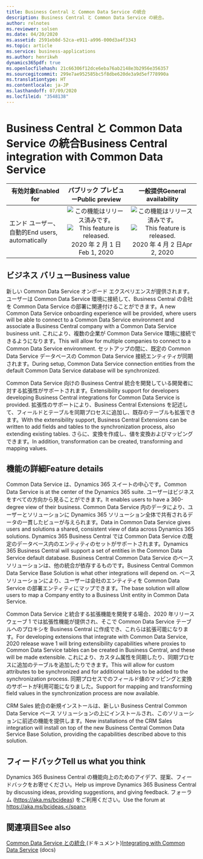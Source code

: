 ```yaml
---
title: Business Central と Common Data Service の統合
description: Business Central と Common Data Service の統合。
author: relnotes
ms.reviewer: solsen
ms.date: 04/20/2020
ms.assetid: 2591eb8d-52ca-e911-a996-000d3a4f3343
ms.topic: article
ms.service: business-applications
ms.author: henrikwh
dynamics365pdf: true
ms.openlocfilehash: 21c66306f12dce6eba76ab2148e3b2956e356357
ms.sourcegitcommit: 299e7ae952585bc5f8dbe620de3a9d5ef778990a
ms.translationtype: HT
ms.contentlocale: ja-JP
ms.lasthandoff: 07/09/2020
ms.locfileid: "3548138"
---
```

# <a name="business-central-integration-with-common-data-service"></a><span data-ttu-id="64419-103">Business Central と Common Data Service の統合</span><span class="sxs-lookup"><span data-stu-id="64419-103">Business Central integration with Common Data Service</span></span>


| <span data-ttu-id="64419-104">有効対象</span><span class="sxs-lookup"><span data-stu-id="64419-104">Enabled for</span></span>    |  <span data-ttu-id="64419-105">パブリック プレビュー</span><span class="sxs-lookup"><span data-stu-id="64419-105">Public preview</span></span> | <span data-ttu-id="64419-106">一般提供</span><span class="sxs-lookup"><span data-stu-id="64419-106">General availability</span></span> | 
| ---------- | :----------: |:----------: |
|<span data-ttu-id="64419-107">エンド ユーザー、自動的</span><span class="sxs-lookup"><span data-stu-id="64419-107">End users, automatically</span></span>|<span data-ttu-id="64419-108">![この機能はリリース済みです。](/dynamics365-release-plan/media/green-checkmark.png "この機能はリリース済みです。")</span><span class="sxs-lookup"><span data-stu-id="64419-108">![This feature is released.](/dynamics365-release-plan/media/green-checkmark.png "This feature is released.")</span></span> <span data-ttu-id="64419-109">2020 年 2 月 1 日</span><span class="sxs-lookup"><span data-stu-id="64419-109">Feb 1, 2020</span></span>| <span data-ttu-id="64419-110">![この機能はリリース済みです。](/dynamics365-release-plan/media/green-checkmark.png "この機能はリリース済みです。")</span><span class="sxs-lookup"><span data-stu-id="64419-110">![This feature is released.](/dynamics365-release-plan/media/green-checkmark.png "This feature is released.")</span></span> <span data-ttu-id="64419-111">2020 年 4 月 2 日</span><span class="sxs-lookup"><span data-stu-id="64419-111">Apr 2, 2020</span></span>|


## <a name="business-value"></a><span data-ttu-id="64419-112">ビジネス バリュー</span><span class="sxs-lookup"><span data-stu-id="64419-112">Business value</span></span>
<!-- bv start -->
<span data-ttu-id="64419-113">新しい Common Data Service オンボード エクスペリエンスが提供されます。ユーザーは Common Data Service 環境に接続して、Business Central の会社を Common Data Service の部署に関連付けることができます。</span><span class="sxs-lookup"><span data-stu-id="64419-113">A new Common Data Service onboarding experience will be provided, where users will be able to connect to a Common Data Service environment and associate a Business Central company with a Common Data Service business unit.</span></span> <span data-ttu-id="64419-114">これにより、複数の企業が Common Data Service 環境に接続できるようになります。</span><span class="sxs-lookup"><span data-stu-id="64419-114">This will allow for multiple companies to connect to a Common Data Service environment.</span></span> <span data-ttu-id="64419-115">セットアップの間に、既定の Common Data Service データベースの Common Data Service 接続エンティティが同期されます。</span><span class="sxs-lookup"><span data-stu-id="64419-115">During setup, Common Data Service connection entities from the default Common Data Service database will be synchronized.</span></span> 

<span data-ttu-id="64419-116">Common Data Service 向けの Business Central 統合を開発している開発者に対する拡張性がサポートされます。</span><span class="sxs-lookup"><span data-stu-id="64419-116">Extensibility support for developers developing Business Central integrations for Common Data Service is provided.</span></span> <span data-ttu-id="64419-117">拡張性のサポートにより、Business Central Extensions を記述して、フィールドとテーブルを同期プロセスに追加し、既存のテーブルも拡張できます。</span><span class="sxs-lookup"><span data-stu-id="64419-117">With the extensibility support, Business Central Extensions can be written to add fields and tables to the synchronization process, also extending existing tables.</span></span> <span data-ttu-id="64419-118">さらに、変換を作成し、値を変換およびマッピングできます。</span><span class="sxs-lookup"><span data-stu-id="64419-118">In addition, transformation can be created, transforming and mapping values.</span></span>
<!-- bv end -->



## <a name="feature-details"></a><span data-ttu-id="64419-119">機能の詳細</span><span class="sxs-lookup"><span data-stu-id="64419-119">Feature details</span></span>
<!--feature detail start -->
<span data-ttu-id="64419-120">Common Data Service は、Dynamics 365 スイートの中心です。</span><span class="sxs-lookup"><span data-stu-id="64419-120">Common Data Service is at the center of the Dynamics 365 suite.</span></span> <span data-ttu-id="64419-121">ユーザーはビジネスをすべての方向から見ることができます。</span><span class="sxs-lookup"><span data-stu-id="64419-121">It enables users to have a 360-degree view of their business.</span></span> <span data-ttu-id="64419-122">Common Data Service 内のデータにより、ユーザーとソリューションに Dynamics 365 ソリューション全体で共有されるデータの一貫したビューが与えられます。</span><span class="sxs-lookup"><span data-stu-id="64419-122">Data in Common Data Service gives users and solutions a shared, consistent view of data across Dynamics 365 solutions.</span></span> <span data-ttu-id="64419-123">Dynamics 365 Business Central では Common Data Service の既定のデータベース内のエンティティのセットがサポートされます。</span><span class="sxs-lookup"><span data-stu-id="64419-123">Dynamics 365 Business Central will support a set of entities in the Common Data Service default database.</span></span> <span data-ttu-id="64419-124">Business Central Common Data Service のベース ソリューションは、他の統合が依存するものです。</span><span class="sxs-lookup"><span data-stu-id="64419-124">Business Central Common Data Service Base Solution is what other integrations will depend on.</span></span> <span data-ttu-id="64419-125">ベース ソリューションにより、ユーザーは会社のエンティティを Common Data Service の部署エンティティにマップできます。</span><span class="sxs-lookup"><span data-stu-id="64419-125">The base solution will allow users to map a Company entity to a Business Unit entity in Common Data Service.</span></span> 

<span data-ttu-id="64419-126">Common Data Service と統合する拡張機能を開発する場合、2020 年リリース ウェーブ 1 では拡張性機能が提供され、そこで Common Data Service テーブルへのプロキシを Business Central に作成でき、これらは拡張可能になります。</span><span class="sxs-lookup"><span data-stu-id="64419-126">For developing extensions that integrate with Common Data Service, 2020 release wave 1 will bring extensibility capabilities where proxies to Common Data Service tables can be created in Business Central, and these will be made extensible.</span></span> <span data-ttu-id="64419-127">これにより、カスタム属性を同期したり、同期プロセスに追加のテーブルを追加したりできます。</span><span class="sxs-lookup"><span data-stu-id="64419-127">This will allow for custom attributes to be synchronized and for additional tables to be added to the synchronization process.</span></span> <span data-ttu-id="64419-128">同期プロセスでのフィールド値のマッピングと変換のサポートが利用可能になりました。</span><span class="sxs-lookup"><span data-stu-id="64419-128">Support for mapping and transforming field values in the synchronization process are now available.</span></span> 

<span data-ttu-id="64419-129">CRM Sales 統合の新規インストールは、新しい Business Central Common Data Service ベース ソリューションの上にインストールされ、このソリューションに前述の機能を提供します。</span><span class="sxs-lookup"><span data-stu-id="64419-129">New installations of the CRM Sales integration will install on top of the new Business Central Common Data Service Base Solution, providing the capabilities described above to this solution.</span></span>
<!--feature detail end -->






## <a name="tell-us-what-you-think"></a><span data-ttu-id="64419-130">フィードバック</span><span class="sxs-lookup"><span data-stu-id="64419-130">Tell us what you think</span></span>
<span data-ttu-id="64419-131">Dynamics 365 Business Central の機能向上のためのアイデア、提案、フィードバックをお寄せください。</span><span class="sxs-lookup"><span data-stu-id="64419-131">Help us improve Dynamics 365 Business Central by discussing ideas, providing suggestions, and giving feedback.</span></span> <span data-ttu-id="64419-132">フォーラム (https://aka.ms/bcideas) をご利用ください。</span><span class="sxs-lookup"><span data-stu-id="64419-132">Use the forum at https://aka.ms/bcideas.</span></span>




## <a name="see-also"></a><span data-ttu-id="64419-133">関連項目</span><span class="sxs-lookup"><span data-stu-id="64419-133">See also</span></span>

<!--docs start-->
<span data-ttu-id="64419-134">[Common Data Service との統合 ](https://docs.microsoft.com/dynamics365/business-central/admin-common-data-service) (ドキュメント)</span><span class="sxs-lookup"><span data-stu-id="64419-134">[Integrating with Common Data Service](https://docs.microsoft.com/dynamics365/business-central/admin-common-data-service) (docs)</span></span>
<!--docs end-->

